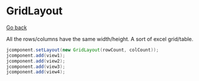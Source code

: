 # GridLayout

[Go back](..#layout-manager)

All the rows/columns have the same width/height. A sort of excel grid/table.

```java
jcomponent.setLayout(new GridLayout(rowCount, colCount));
jcomponent.add(view1);
jcomponent.add(view2);
jcomponent.add(view3);
jcomponent.add(view4);
```